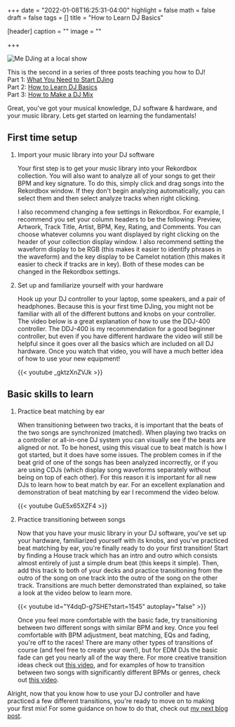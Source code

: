 +++
date = "2022-01-08T16:25:31-04:00"
highlight = false
math = false
draft = false
tags = []
title = "How to Learn DJ Basics"

[header]
  caption = ""
  image = ""

+++

![Me DJing at a local show](/img/dj-post/me-djing2.jpg)

This is the second in a series of three posts teaching you how to DJ!  
Part 1: [What You Need to Start DJing](/post/what-you-need-djing)  
Part 2: [How to Learn DJ Basics](/post/learn-djing-basics)  
Part 3: [How to Make a DJ Mix](/post/how-to-mix)  

Great, you've got your musical knowledge, DJ software & hardware, and your music
library. Lets get started on learning the fundamentals!

## First time setup

1. Import your music library into your DJ software

    Your first step is to get your music library into your Rekordbox collection.
You will also want to analyze all of your songs to get their BPM and key
signature. To do this, simply click and drag songs into the Rekordbox window. If
they don't begin analyzing automatically, you can select them and then select
analyze tracks when right clicking.

    I also recommend changing a few settings in Rekordbox. For example, I
recommend you set your column headers to be the following: Preview, Artwork,
Track Title, Artist, BPM, Key, Rating, and Comments. You can choose whatever
columns you want displayed by right clicking on the header of your collection
display window. I also recommend setting the waveform display to be RGB (this
makes it easier to identify phrases in the waveform) and the key display to be
Camelot notation (this makes it easier to check if tracks are in key). Both of
these modes can be changed in the Rekordbox settings.

2. Set up and familiarize yourself with your hardware

    Hook up your DJ controller to your laptop, some speakers, and a pair of
headphones. Because this is your first time DJing, you might not be familiar
with all of the different buttons and knobs on your controller. The video below
is a great explanation of how to use the DDJ-400 controller. The DDJ-400 is my
recommendation for a good beginner controller, but even if you have different
hardware the video will still be helpful since it goes over all the basics which
are included on all DJ hardware. Once you watch that video, you will have a much
better idea of how to use your new equipment!

    {{< youtube \_gktzXnZVJk >}}

## Basic skills to learn

1. Practice beat matching by ear

    When transitioning between two tracks, it is important that the beats of the
two songs are synchronized (matched). When playing two tracks on a controller or
all-in-one DJ system you can visually see if the beats are aligned or not. To be
honest, using this visual cue to beat match is how I got started, but it does
have some issues. The problem comes in if the beat grid of one of the songs has
been analyzed incorrectly, or if you are using CDJs (which display song
waveforms separately without being on top of each other). For this reason it is
important for all new DJs to learn how to beat match by ear. For an excellent
explanation and demonstration of beat matching by ear I recommend the video
below.

    {{< youtube GuE5x65XZF4 >}}

2. Practice transitioning between songs

    Now that you have your music library in your DJ software, you've set up your
hardware, familiarized yourself with its knobs, and you've practiced beat
matching by ear, you're finally ready to do your first transition! Start by
finding a House track which has an intro and outro which consists almost
entirely of just a simple drum beat (this keeps it simple). Then, add this track
to both of your decks and practice transitioning from the outro of the song on
one track into the outro of the song on the other track. Transitions are much
better demonstrated than explained, so take a look at the video below to learn
more.

    {{< youtube id="Y4dqD-g7SHE?start=1545" autoplay="false" >}}

    Once you feel more comfortable with the basic fade, try transitioning
between two different songs with similar BPM and key. Once you feel comfortable
with BPM adjustment, beat matching, EQs and fading, you're off to the races!
There are many other types of transitions of course (and feel free to create
your own!), but for EDM DJs the basic fade can get you nearly all of the way
there. For more creative transition ideas check out [this
video](https://www.youtube.com/watch?v=0Hc8bmEaCqM&ab_channel=Crossfader), and
for examples of how to transition between two songs with significantly different
BPMs or genres, check out [this
video](https://www.youtube.com/watch?v=-yuKamRvQOc&ab_channel=Crossfader).

Alright, now that you know how to use your DJ controller and have practiced a
few different transitions, you're ready to move on to making your first mix! For
some guidance on how to do that, check out [my next blog
post](/post/how-to-mix).
